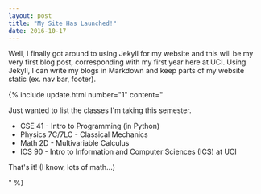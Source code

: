 ```yaml
---
layout: post
title: "My Site Has Launched!"
date: 2016-10-17
---
```


Well, I finally got around to using Jekyll for my website and this will be my very first blog post, corresponding with my first year here at UCI. Using Jekyll, I can write my blogs in Markdown and keep parts of my website static (ex. nav bar, footer).

{% include update.html
    number="1"
    content="<p>Just wanted to list the classes I'm taking this semester.</p><ul><li>CSE 41 - Intro to Programming (in Python)</li><li>Physics 7C/7LC - Classical Mechanics</li><li>Math 2D - Multivariable Calculus</li><li>ICS 90 - Intro to Information and Computer Sciences (ICS) at UCI</li></ul><p>That's it! (I know, lots of math...)</p>" %}
